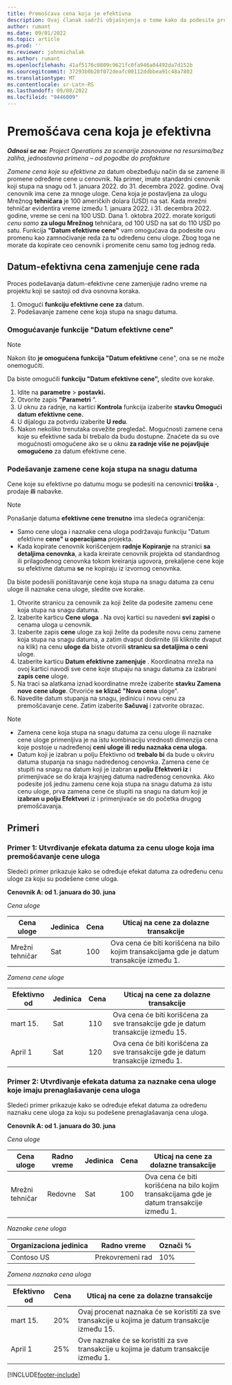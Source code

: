 ```yaml
---
title: Premošćava cena koja je efektivna
description: Ovaj članak sadrži objašnjenja o tome kako da podesite premošćivanje cena za određene cene u cenovnik.
author: rumant
ms.date: 09/01/2022
ms.topic: article
ms.prod: ''
ms.reviewer: johnmichalak
ms.author: rumant
ms.openlocfilehash: 41af5176c0809c9621fc0fa946a04492da7d152b
ms.sourcegitcommit: 37293b0b28f072deafc00112ddbbea91c48a7802
ms.translationtype: MT
ms.contentlocale: sr-Latn-RS
ms.lasthandoff: 09/08/2022
ms.locfileid: "9446009"
---
```

# <a name="date-effective-price-overrides"></a>Premošćava cena koja je efektivna 

_**Odnosi se na:** Project Operations za scenarije zasnovane na resursima/bez zaliha, jednostavna primena – od pogodbe do profakture_

*Zamene cena koje su efektivne za* datum obezbeđuju način da se zamene ili promene određene cene u cenovnik. Na primer, imate standardni cenovnik koji stupa na snagu od 1. januara 2022. do 31. decembra 2022. godine. Ovaj cenovnik ima cene za mnoge uloge. Cena koja je postavljena za ulogu Mrežnog **tehničara** je 100 američkih dolara (USD) na sat. Kada mrežni tehničar evidentira vreme između 1. januara 2022. i 31. decembra 2022. godine, vreme se ceni na 100 USD. Dana 1. oktobra 2022. morate koriguti *cenu samo* **za ulogu Mrežnog** tehničara, od 100 USD na sat do 110 USD po satu. Funkcija **"Datum efektivne cene"** vam omogućava da podesite ovu promenu kao zamnoćivanje reda za tu određenu cenu uloge. Zbog toga ne morate da kopirate ceo cenovnik i promenite cenu samo tog jednog reda.

## <a name="date-effective-price-overrides-for-labor-pricing"></a>Datum-efektivna cena zamenjuje cene rada

Proces podešavanja datum-efektivne cene zamenjuje radno vreme na projektu koji se sastoji od dva osnovna koraka.

1. Omogući **funkciju efektivne cene za** datum.
1. Podešavanje zamene cene koja stupa na snagu datuma.

### <a name="enable-the-date-effective-price-overrides-feature"></a>Omogućavanje funkcije "Datum efektivne cene"

> [!NOTE]
> Nakon što **je omogućena funkcija "Datum efektivne** cene", ona se ne može onemogućiti.

Da biste omogućili **funkciju "Datum efektivne cene",** sledite ove korake.

1. Idite na **parametre** \> **postavki.**
1. Otvorite zapis **"Parametri** ".
1. U oknu za radnje, na kartici **Kontrola** funkcija izaberite **stavku Omogući datum efektivne cene.**
1. U dijalogu za potvrdu izaberite **U redu**.
1. Nakon nekoliko trenutaka osvežite pregledač. Mogućnosti zamene cena koje su efektivne sada bi trebalo da budu dostupne. Znaćete da su ove mogućnosti omogućene ako se u oknu **za radnje više ne pojavljuje omogućeno** za datum efektivne cene.

### <a name="set-up-a-date-effective-price-override"></a>Podešavanje zamene cene koja stupa na snagu datuma

Cene koje su efektivne po datumu mogu se podesiti na cenovnici **troška** **·**, prodaje **ili** nabavke.

> [!NOTE]
>Ponašanje datuma **efektivne cene trenutno** ima sledeća ograničenja:
>
> - Samo cene uloga i naznake cena uloga podržavaju funkciju "Datum efektivne **cene" u operacijama** projekta.
> - Kada kopirate cenovnik korišćenjem **radnje Kopiranje** na stranici **sa detaljima cenovnka**, a kada kreirate cenovnik projekta od standardnog ili prilagođenog cenovnka tokom kreiranja ugovora, prekaljene cene koje su efektivne datuma **se** ne kopiraju iz izvornog cenovnka.

Da biste podesili poništavanje cene koja stupa na snagu datuma za cenu uloge ili naznake cena uloge, sledite ove korake.

1. Otvorite stranicu za cenovnik za koji želite da podesite zamenu cene koja stupa na snagu datuma.
1. Izaberite karticu **Cene uloga** . Na ovoj kartici su navedeni **svi zapisi** o cenama uloga u cenovnik.
1. Izaberite zapis **cene** uloge za koji želite da podesite novu cenu zamene koja stupa na snagu datuma, a zatim dvaput dodirnite (ili kliknite dvaput na klik) na cenu **uloge da** biste otvorili **stranicu sa detaljima o ceni** uloge.
1. Izaberite karticu **Datum efektivne zamenjuje** . Koordinatna mreža na ovoj kartici navodi sve cene koje stupaju na snagu datuma za izabrani **zapis cene** uloge.
1. Na traci sa alatkama iznad koordinatne mreže izaberite **stavku Zamena nove cene uloge**. Otvoriće **se klizač "Nova cena** uloge".
1. Navedite datum stupanja na snagu, jedinicu i novu cenu za premošćavanje cene. Zatim izaberite **Sačuvaj** i zatvorite obrazac.

> [!NOTE]
> - Zamena cene koja stupa na snagu datuma za cenu uloge ili naznake cene uloge primenljiva je na istu kombinaciju vrednosti dimenzija cena koje postoje u nadređenoj **ceni** **uloge ili redu naznaka cena uloga.**
> - Datum koji je izabran u polju Efektivno od **trebalo bi** da bude u okviru datuma stupanja na snagu nadređenog cenovnka. Zamena cene će stupiti na snagu na datum koji je izabran **u polju Efektvori iz** i primenjivaće se do kraja krajnjeg datuma nadređenog cenovnka. Ako podesite još jednu zamenu cene koja stupa na snagu datuma za istu cenu uloge, prva zamena cene će stupiti na snagu na datum koji je **izabran u polju Efektvori** iz i primenjivaće se do početka drugog premošćavanja.

## <a name="examples"></a>Primeri

### <a name="example-1-determining-date-effectivity-for-a-role-price-that-has-role-price-overrides"></a>Primer 1: Utvrđivanje efekata datuma za cenu uloge koja ima premošćavanje cene uloga

Sledeći primer prikazuje kako se određuje efekat datuma za određenu cenu uloge za koju su podešene cene uloga.

**Cenovnik A: od 1. januara do 30. juna**

*Cena uloge*

| Cena uloge | Jedinica | Cena | Uticaj na cene za dolazne transakcije |
|---|---|---|---|
| Mrežni tehničar | Sat | 100 | Ova cena će biti korišćena na bilo kojim transakcijama gde je datum transakcije između 1. |

*Zamena cene uloge*

| Efektivno od | Jedinica | Cena | Uticaj na cene za dolazne transakcije |
|---|---|---|---|
| mart 15. | Sat | 110 | Ova cena će biti korišćena za sve transakcije gde je datum transakcije između 15. |
| April 1 | Sat | 120 | Ova cena će biti korišćena za sve transakcije gde je datum transakcije između 1. |

### <a name="example-2-determining-date-effectivity-for-a-role-price-markup-that-has-role-price-markup-overrides"></a>Primer 2: Utvrđivanje efekata datuma za naznake cena uloge koje imaju prenaglašavanje cena uloga

Sledeći primer prikazuje kako se određuje efekat datuma za određenu naznaku cene uloga za koju su podešene prenaglašavanja cena uloga.

**Cenovnik A: od 1. januara do 30. juna**

*Cena uloge*

| Cena uloge | Radno vreme | Jedinica | Cena | Uticaj na cene za dolazne transakcije |
|---|---|---|---|---|
| Mrežni tehničar | Redovne | Sat | 100 | Ova cena će biti korišćena na bilo kojim transakcijama gde je datum transakcije između 1. |

*Naznake cene uloga*

| Organizaciona jedinica | Radno vreme | Označi % |
|---|---|---|
| Contoso US | Prekovremeni rad | 10% |

*Zamena naznaka cena uloga*

| Efektivno od | Cena | Uticaj na cene za dolazne transakcije |
|---|---|---|
| mart 15. | 20% | Ovaj procenat naznaka će se koristiti za sve transakcije u kojima je datum transakcije između 15. |
| April 1 | 25% | Ove naznake će se koristiti za sve transakcije u kojima je datum transakcije između 1. |

[!INCLUDE[footer-include](../includes/footer-banner.md)]
